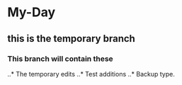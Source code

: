 # My-Day

## this is the temporary branch 
### This branch will contain these

..* The temporary edits
..* Test additions
..* Backup type.